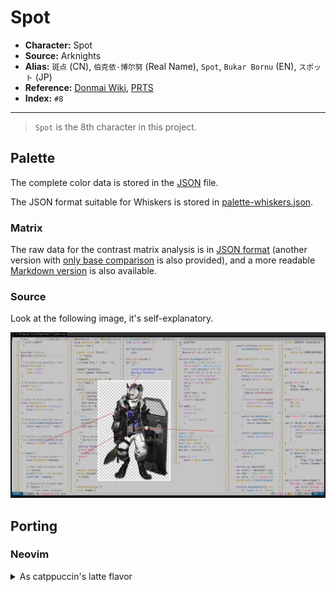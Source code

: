 # Spot

- **Character:** Spot
- **Source:** Arknights
- **Alias:** `斑点` (CN), `伯克依·博尔努` (Real Name), `Spot`, `Bukar Bornu` (EN), `スポット` (JP)
- **Reference:** [Donmai Wiki](<https://donmai.moe/wiki_pages/spot_(arknights)>), [PRTS](https://prts.wiki/w/%E6%96%91%E7%82%B9)
- **Index:** `#8`

---

> `Spot` is the 8th character in this project.

## Palette

The complete color data is stored in the [JSON](./palette.json) file.

The JSON format suitable for Whiskers is stored in [palette-whiskers.json](./palette-whiskers.json).

### Matrix

The raw data for the contrast matrix analysis is in [JSON format](./contrast-matrix.json) (another version with [only base comparison](./contrast-base.json) is also provided), and a more readable [Markdown version](./contrast-report.md) is also available.

### Source

Look at the following image, it's self-explanatory.

![sample](./assets/sample.png)

## Porting

### Neovim

<details>
  <summary>As catppuccin's latte flavor</summary>

```lua
require("catppuccin").setup {
    color_overrides = {
        latte = {
        rosewater= "#DC2E85",
        flamingo = "#E72747",
        pink     = "#E12D69",
        mauve    = "#8C6AAF",
        red      = "#CC3333",
        maroon   = "#7A1F1F",
        peach    = "#B85E05",
        yellow   = "#947400",
        green    = "#528439",
        teal     = "#1937E1",
        sky      = "#0C74E4",
        sapphire = "#0A7EBD",
        blue     = "#007EC2",
        lavender = "#8F63BB",
        text     = "#222222",
        subtext0 = "#1A1A1A",
        subtext1 = "#121212",
        base     = "#C4C4C4",
        mantle   = "#BDBDBD",
        crust    = "#B5B5B5",
        surface0 = "#A6A6A6",
        surface1 = "#969696",
        surface2 = "#878787",
        overlay0 = "#787878",
        overlay1 = "#696969",
        overlay2 = "#595959",
        },
    }
}
```
</details>
